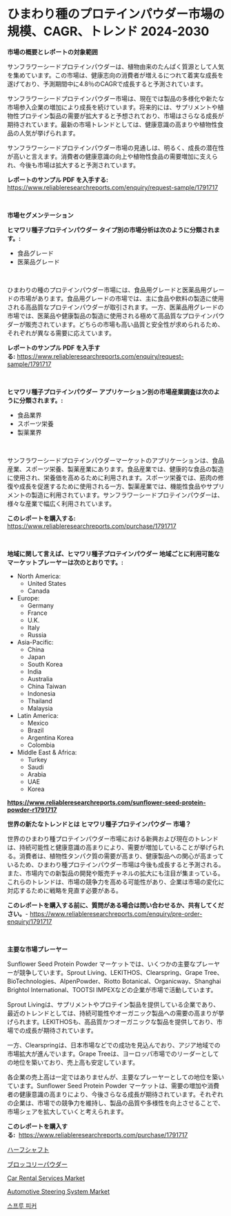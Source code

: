 <p><h1>ひまわり種のプロテインパウダー市場の規模、CAGR、トレンド 2024-2030</h1></p><p><strong>市場の概要とレポートの対象範囲</strong></p>
<p><p>サンフラワーシードプロテインパウダーは、植物由来のたんぱく質源として人気を集めています。この市場は、健康志向の消費者が増えるにつれて着実な成長を遂げており、予測期間中に4.8％のCAGRで成長すると予測されています。</p><p>サンフラワーシードプロテインパウダー市場は、現在では製品の多様化や新たな市場参入企業の増加により成長を続けています。将来的には、サプリメントや植物性プロテイン製品の需要が拡大すると予想されており、市場はさらなる成長が期待されています。最新の市場トレンドとしては、健康意識の高まりや植物性食品の人気が挙げられます。</p><p>サンフラワーシードプロテインパウダー市場の見通しは、明るく、成長の潜在性が高いと言えます。消費者の健康意識の向上や植物性食品の需要増加に支えられ、今後も市場は拡大すると予測されています。</p></p>
<p><strong>レポートのサンプル PDF を入手する:</strong> <a href="https://www.reliableresearchreports.com/enquiry/request-sample/1791717">https://www.reliableresearchreports.com/enquiry/request-sample/1791717</a></p>
<p>&nbsp;</p>
<p><strong>市場セグメンテーション</strong></p>
<p><strong>ヒマワリ種子プロテインパウダー タイプ別の市場分析は次のように分類されます。:</strong></p>
<p><ul><li>食品グレード</li><li>医薬品グレード</li></ul></p>
<p>&nbsp;</p>
<p><p>ひまわりの種のプロテインパウダー市場には、食品用グレードと医薬品用グレードの市場があります。食品用グレードの市場では、主に食品や飲料の製造に使用される高品質なプロテインパウダーが取引されます。一方、医薬品用グレードの市場では、医薬品や健康製品の製造に使用される極めて高品質なプロテインパウダーが販売されています。どちらの市場も高い品質と安全性が求められるため、それぞれが異なる需要に応えています。</p></p>
<p><strong>レポートのサンプル PDF を入手する:</strong>&nbsp;<a href="https://www.reliableresearchreports.com/enquiry/request-sample/1791717">https://www.reliableresearchreports.com/enquiry/request-sample/1791717</a></p>
<p>&nbsp;</p>
<p><strong> ヒマワリ種子プロテインパウダー アプリケーション別の市場産業調査は次のように分類されます。:</strong></p>
<p><ul><li>食品業界</li><li>スポーツ栄養</li><li>製薬業界</li></ul></p>
<p>&nbsp;</p>
<p><p>サンフラワーシードプロテインパウダーマーケットのアプリケーションは、食品産業、スポーツ栄養、製薬産業にあります。食品産業では、健康的な食品の製造に使用され、栄養価を高めるために利用されます。スポーツ栄養では、筋肉の修復や成長を促進するために使用される一方、製薬産業では、機能性食品やサプリメントの製造に利用されています。サンフラワーシードプロテインパウダーは、様々な産業で幅広く利用されています。</p></p>
<p><strong>このレポートを購入する:</strong>&nbsp; <a href="https://www.reliableresearchreports.com/purchase/1791717">https://www.reliableresearchreports.com/purchase/1791717</a></p>
<p>&nbsp;</p>
<p><strong>地域に関して言えば、ヒマワリ種子プロテインパウダー 地域ごとに利用可能なマーケットプレーヤーは次のとおりです。:</strong></p>
<p><ul>
    <li>
        North America:
        <ul>
            <li>United States</li>
            <li>Canada</li>
        </ul>
    </li>
    <li>
        Europe:
        <ul>
            <li>Germany</li>
            <li>France</li>
            <li>U.K.</li>
            <li>Italy</li>
            <li>Russia</li>
        </ul>
    </li>
    <li>
        Asia-Pacific:
        <ul>
            <li>China</li>
            <li>Japan</li>
            <li>South Korea</li>
            <li>India</li>
            <li>Australia</li>
            <li>China Taiwan</li>
            <li>Indonesia</li>
            <li>Thailand</li>
            <li>Malaysia</li>
        </ul>
    </li>
    <li>
        Latin America:
        <ul>
            <li>Mexico</li>
            <li>Brazil</li>
            <li>Argentina Korea</li>
            <li>Colombia</li>
        </ul>
    </li>
    <li>
        Middle East & Africa:
        <ul>
            <li>Turkey</li>
            <li>Saudi</li>
            <li>Arabia</li>
            <li>UAE</li>
            <li>Korea</li>
        </ul>
    </li>
    </ul></p>
<p><strong><a href="https://www.reliableresearchreports.com/sunflower-seed-protein-powder-r1791717">https://www.reliableresearchreports.com/sunflower-seed-protein-powder-r1791717</a></strong>&nbsp;</p>
<p><strong>世界の新たなトレンドとは ヒマワリ種子プロテインパウダー 市場？</strong></p>
<p><p>世界のひまわり種プロテインパウダー市場における新興および現在のトレンドは、持続可能性と健康意識の高まりにより、需要が増加していることが挙げられる。消費者は、植物性タンパク質の需要が高まり、健康製品への関心が高まっているため、ひまわり種プロテインパウダー市場は今後も成長すると予測される。また、市場内での新製品の開発や販売チャネルの拡大にも注目が集まっている。これらのトレンドは、市場の競争力を高める可能性があり、企業は市場の変化に対応するために戦略を見直す必要がある。</p></p>
<p><strong>このレポートを購入する前に、質問がある場合は問い合わせるか、共有してください。</strong>- <a href="https://www.reliableresearchreports.com/enquiry/pre-order-enquiry/1791717">https://www.reliableresearchreports.com/enquiry/pre-order-enquiry/1791717</a></p>
<p>&nbsp;</p>
<p><strong>主要な市場プレーヤー</strong></p>
<p><p>Sunflower Seed Protein Powder マーケットでは、いくつかの主要なプレーヤーが競争しています。Sprout Living、LEKITHOS、Clearspring、Grape Tree、BioTechnologies、AlpenPowder、Riotto Botanical、Organicway、Shanghai Brightol International、TOOTSI IMPEXなどの企業が市場で活動しています。</p><p>Sprout Livingは、サプリメントやプロテイン製品を提供している企業であり、最近のトレンドとしては、持続可能性やオーガニック製品への需要の高まりが挙げられます。LEKITHOSも、高品質かつオーガニックな製品を提供しており、市場での成長が期待されています。</p><p>一方、Clearspringは、日本市場などでの成功を見込んでおり、アジア地域での市場拡大が進んでいます。Grape Treeは、ヨーロッパ市場でのリーダーとしての地位を築いており、売上高も安定しています。</p><p>各企業の売上高は一定ではありませんが、主要なプレーヤーとしての地位を築いています。Sunflower Seed Protein Powder マーケットは、需要の増加や消費者の健康意識の高まりにより、今後さらなる成長が期待されています。それぞれの企業は、市場での競争力を維持し、製品の品質や多様性を向上させることで、市場シェアを拡大していくと考えられます。</p></p>
<p><strong>このレポートを購入する:</strong>&nbsp;&nbsp;<a href="https://www.reliableresearchreports.com/purchase/1791717">https://www.reliableresearchreports.com/purchase/1791717</a></p>
<p><p><a href="https://medium.com/@chrispcreem58/%E3%83%8F%E3%83%BC%E3%83%95%E3%82%B7%E3%83%A3%E3%83%95%E3%83%88%E3%81%AE%E5%B8%82%E5%A0%B4-%E5%B8%82%E5%A0%B4%E3%82%B7%E3%82%A7%E3%82%A2-%E5%B8%82%E5%A0%B4%E3%81%AE%E3%83%88%E3%83%AC%E3%83%B3%E3%83%89-%E3%81%9D%E3%81%97%E3%81%A6%E5%B0%86%E6%9D%A5%E3%81%AE%E6%88%90%E9%95%B7%E3%82%92%E6%8E%A2%E3%82%8B-5edbb24376fc">ハーフシャフト</a></p><p><a href="https://medium.com/@elenorkiehn/%E3%83%96%E3%83%AD%E3%83%83%E3%82%B3%E3%83%AA%E3%83%BC%E3%83%91%E3%82%A6%E3%83%80%E3%83%BC%E3%81%AE%E5%B8%82%E5%A0%B4%E5%8B%95%E5%90%91%E3%81%A8%E5%B8%82%E5%A0%B4%E5%88%86%E6%9E%90%E3%81%AF-2024%E5%B9%B4%E3%81%8B%E3%82%892031%E5%B9%B4%E3%81%BE%E3%81%A7%E3%81%AE%E4%BA%88%E6%B8%AC%E3%81%95%E3%82%8C%E3%81%A6%E3%81%84%E3%81%BE%E3%81%99-005e67069b14">ブロッコリーパウダー</a></p><p><a href="https://www.linkedin.com/pulse/car-rental-services-market-offer-valuable-insights-size-share-rp0ge?trackingId=qyEF6Vyhk9abIDuV2654lg%3D%3D">Car Rental Services Market</a></p><p><a href="https://www.linkedin.com/pulse/automotive-steering-system-market-size-growth-forecast-from-mjove?trackingId=CfZQ4wXf87b7tObksMQVlQ%3D%3D">Automotive Steering System Market</a></p><p><a href="https://medium.com/@tammyholmes1955/%EC%8A%A4%ED%94%84%EB%A3%A8-%ED%94%BC%EC%BB%A4-%EC%8B%9C%EC%9E%A5-%EC%84%B1%EA%B3%B5%EC%A0%81%EC%9D%B8-%EB%B9%84%EC%A6%88%EB%8B%88%EC%8A%A4-%EC%A0%84%EB%9E%B5%EC%9D%98-%ED%95%B5%EC%8B%AC-2031%EB%85%84%EA%B9%8C%EC%A7%80-%EC%98%88%EC%B8%A1-0cc1ef14cb85">스프루 피커</a></p></p>